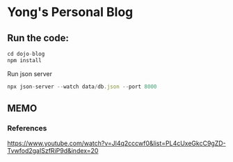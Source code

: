 # Yong's Personal Blog


## Run the code:

```js
cd dojo-blog
npm install
```
Run json server
```js
npx json-server --watch data/db.json --port 8000
```


## MEMO

### References
https://www.youtube.com/watch?v=Jl4q2cccwf0&list=PL4cUxeGkcC9gZD-Tvwfod2gaISzfRiP9d&index=20

